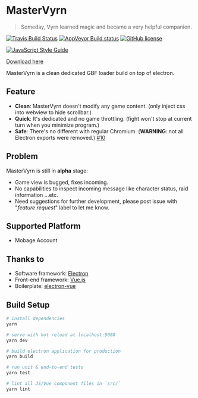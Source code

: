 # MasterVyrn
> Someday, Vyrn learned magic and became a very helpful companion.

[![Travis Build Status](https://travis-ci.org/LightouchDev/MasterVyrn.svg?branch=master)](https://travis-ci.org/LightouchDev/MasterVyrn) [![AppVeyor Build status](https://ci.appveyor.com/api/projects/status/d77hk0cun4h5iw3n?svg=true)](https://ci.appveyor.com/project/MiauLightouch/mastervyrn) [![GitHub license](https://img.shields.io/badge/license-MIT-blue.svg)](https://github.com/LightouchDev/MasterVyrn/blob/master/LICENSE)

[![JavaScript Style Guide](https://cdn.rawgit.com/standard/standard/master/badge.svg)](https://github.com/standard/standard)

[Download here](https://github.com/LightouchDev/MasterVyrn/releases)

MasterVyrn is a clean dedicated GBF loader build on top of electron.

## Feature

* **Clean**: MasterVyrn doesn't modify any game content. (only inject css into webview to hide scrollbar.)
* **Quick**: It's dedicated and no game throttling. (fight won't stop at current turn when you minimize program.)
* **Safe**: There's no different with regular Chromium. (**WARNING**: not all Electron exports were removed.) [#10](https://github.com/LightouchDev/MasterVyrn/issues/10)

## Problem

MasterVyrn is still in **alpha** stage:

* Game view is bugged, fixes incoming.
* No capabilities to inspect incoming message like character status, raid information ...etc.
* Need suggestions for further development, please post issue with "*feature request*" label to let me know.

## Supported Platform

* Mobage Account

## Thanks to

* Software framework: [Electron](https://electron.atom.io/)
* Front-end framework: [Vue.js](https://vuejs.org/)
* Boilerplate: [electron-vue](https://github.com/SimulatedGREG/electron-vue)

## Build Setup

``` bash
# install dependencies
yarn

# serve with hot reload at localhost:9080
yarn dev

# build electron application for production
yarn build

# run unit & end-to-end tests
yarn test

# lint all JS/Vue component files in `src/`
yarn lint

```
